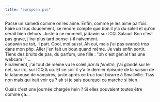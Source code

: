```yaml
---
title: "european pie"
---
```


Passé un samedi comme on les aime. Enfin, comme je les aime parfois. Faire un
truc doucement, se rendre compte que bon il y'a du soleil et qu'on serait bien
dehors. Juste à ce moment, jadawin sur ICQ. Salaud. Bon c'est pas grave,
j'irai plus tard pense-t-il naïvement.  
Jadawin se tait, il part. Cool, moi aussi. Ah oui, mais j'ai pas avancé trop
dans mon php. Aller j'en fait un bout quand même. Je vais enfin sortir.  
Tiens des bruits de pas, du parfum, une fille : "oh c'est génial t'as une
webcam !" ...  
Finalement, j'ai tout de même vu le soleil _par la fenêtre_, j'ai glandé sur
le net, sur irc, sur ICQ & co. Et ce soir il y'a le dernier épisode de la
saison de la tataneuse de vampires, juste après ce truc tout bizarre à
Smallville. Tsss non mais qui irait voir ça ? ah si je sais
[pourquoi](http://www.kristinkreuk.net) ça marche si bien.

Ouais c'est une journée chargée hein ? Si elles pouvaient toutes être comme
ça...

